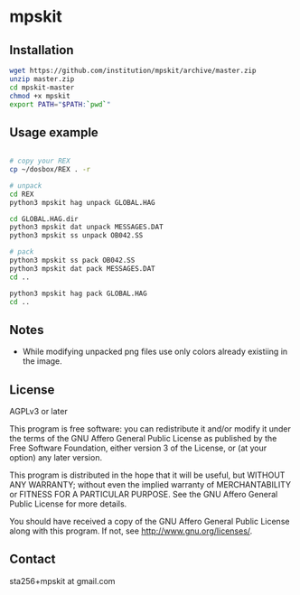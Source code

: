 mpskit
======

Installation
------------

```bash
wget https://github.com/institution/mpskit/archive/master.zip
unzip master.zip
cd mpskit-master
chmod +x mpskit
export PATH="$PATH:`pwd`"
```

Usage example
-------------

```bash

# copy your REX
cp ~/dosbox/REX . -r

# unpack
cd REX
python3 mpskit hag unpack GLOBAL.HAG

cd GLOBAL.HAG.dir
python3 mpskit dat unpack MESSAGES.DAT
python3 mpskit ss unpack OB042.SS

# pack
python3 mpskit ss pack OB042.SS
python3 mpskit dat pack MESSAGES.DAT
cd ..

python3 mpskit hag pack GLOBAL.HAG
cd ..

```

Notes
-----

* While modifying unpacked png files use only colors already existiing in the image.

License
-------
AGPLv3 or later

This program is free software: you can redistribute it and/or modify
it under the terms of the GNU Affero General Public License as published by
the Free Software Foundation, either version 3 of the License, or
(at your option) any later version.

This program is distributed in the hope that it will be useful,
but WITHOUT ANY WARRANTY; without even the implied warranty of
MERCHANTABILITY or FITNESS FOR A PARTICULAR PURPOSE.  See the
GNU Affero General Public License for more details.

You should have received a copy of the GNU Affero General Public License
along with this program.  If not, see <http://www.gnu.org/licenses/>.

Contact
-------
sta256+mpskit at gmail.com

